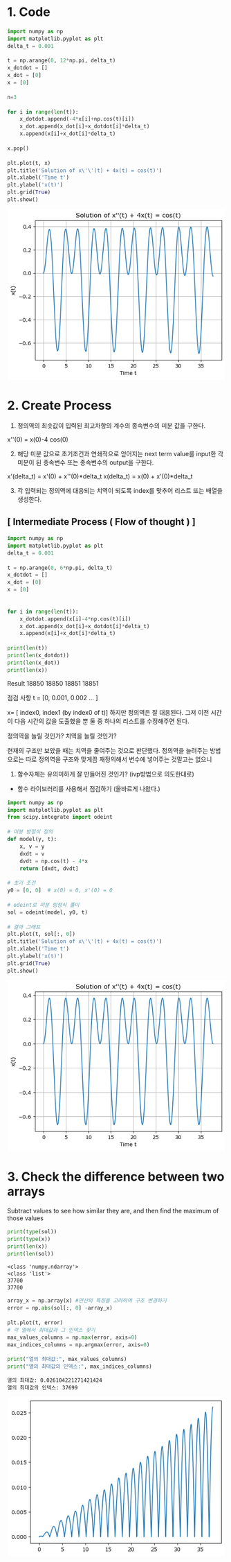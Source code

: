 # 1. Code

```python
import numpy as np
import matplotlib.pyplot as plt
delta_t = 0.001

t = np.arange(0, 12*np.pi, delta_t)
x_dotdot = []
x_dot = [0]
x = [0]

n=3

for i in range(len(t)):
    x_dotdot.append(-4*x[i]+np.cos(t)[i])  
    x_dot.append(x_dot[i]+x_dotdot[i]*delta_t)
    x.append(x[i]+x_dot[i]*delta_t)

x.pop()

plt.plot(t, x)
plt.title('Solution of x\'\'(t) + 4x(t) = cos(t)')
plt.xlabel('Time t')
plt.ylabel('x(t)')
plt.grid(True)
plt.show()

```


    
![png](Contact/Python%20-%20Project%20-%20Response/output_0_0.png)
    


# 2. Create Process


1. 정의역의 최솟값이 입력된 최고차항의 계수의 종속변수의 미분 값을 구한다.

x''(0) = x(0)-4 cos(0)

2. 해당 미분 값으로 초기조건과 연쇄적으로 얻어지는 next term value를 input한 각 미분이 된 종속변수 또는 종속변수의 output을 구한다.

x'(delta_t) = x'(0) + x''(0)*delta_t
x(delta_t) = x(0) + x'(0)*delta_t

3. 각 입력되는 정의역에 대응되는 치역이 되도록 index를 맞추어 리스트 또는 배열을 생성한다.

## [ Intermediate Process ( Flow of thought ) ]
```python
import numpy as np
import matplotlib.pyplot as plt
delta_t = 0.001

t = np.arange(0, 6*np.pi, delta_t)
x_dotdot = []
x_dot = [0]
x = [0]


for i in range(len(t)):
    x_dotdot.append(x[i]-4*np.cos(t)[i])  
    x_dot.append(x_dot[i]+x_dotdot[i]*delta_t)
    x.append(x[i]+x_dot[i]*delta_t)

print(len(t))
print(len(x_dotdot))
print(len(x_dot))
print(len(x))
```
Result
18850
18850
18851
18851

점검 사항
t = [0, 0.001, 0.002 ... ]

x= [ index0, index1 (by index0 of t)] 하지만 정의역은 잘 대응된다. 그저 이전 시간이 다음 시간의 값을 도출했을 뿐 둘 중 하나의 리스트를 수정해주면 된다.

정의역을 늘릴 것인가?
치역을 늘릴 것인가?

현재의 구조만 보았을 때는 치역을 줄여주는 것으로 판단했다.
정의역을 늘려주는 방법으로는 따로 정의역을 구조와 맞게끔 재정의해서 변수에 넣어주는 것말고는 없으니


1. 함수자체는 유의미하게 잘 만들어진 것인가? (ivp방법으로 의도한대로)
- 함수 라이브러리를 사용해서 점검하기 (올바르게 나왔다.)


```python
import numpy as np
import matplotlib.pyplot as plt
from scipy.integrate import odeint

# 미분 방정식 정의
def model(y, t):
    x, v = y
    dxdt = v
    dvdt = np.cos(t) - 4*x
    return [dxdt, dvdt]

# 초기 조건
y0 = [0, 0]  # x(0) = 0, x'(0) = 0

# odeint로 미분 방정식 풀이
sol = odeint(model, y0, t)

# 결과 그래프
plt.plot(t, sol[:, 0])
plt.title('Solution of x\'\'(t) + 4x(t) = cos(t)')
plt.xlabel('Time t')
plt.ylabel('x(t)')
plt.grid(True)
plt.show()
```


    
![png](output_4_0.png)
    


# 3. Check the difference between two arrays

Subtract values to see how similar they are, and then find the maximum of those values

```python
print(type(sol))
print(type(x))
print(len(x))
print(len(sol))
```

    <class 'numpy.ndarray'>
    <class 'list'>
    37700
    37700



```python
array_x = np.array(x) #연산의 특징을 고려하여 구조 변경하기
error = np.abs(sol[:, 0] -array_x)

plt.plot(t, error)
# 각 열에서 최대값과 그 인덱스 찾기
max_values_columns = np.max(error, axis=0)
max_indices_columns = np.argmax(error, axis=0)

print("열의 최대값:", max_values_columns)
print("열의 최대값의 인덱스:", max_indices_columns)
```

    열의 최대값: 0.026104221271421424
    열의 최대값의 인덱스: 37699



    
![png](output_7_1.png)
    
